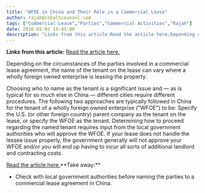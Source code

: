 ```yaml
---
title: "WFOE in China and Their Role in a Commercial Lease"
author: rajah@cobaltcounsel.com
tags: ["Commercial Lease","Parties","Commercial Activities","Rajah"]
date: 2016-02-02 14:43:00
description: "Links from this article:Read the article here.Depending on the circumstances of the parties involved in a commercial lease agreement, the name..."
---
```


**Links from this article:**
[Read the article here.](http://www.chinalawblog.com/2014/10/china-wfoe-lease-reviews.html?)

Depending on the circumstances of the parties involved in a commercial lease agreement, the name of the tenant on the lease can vary where a wholly foreign owned enterprise is leasing the property.

Choosing who to name as the tenant is a significant issue and — as is typical for so much else in China — different cities require different procedures. The following two approaches are typically followed in China for the tenant of a wholly foreign owned enterprise ("WFOE") to be: Specify the U.S. (or other foreign country) parent company as the tenant on the lease, or specify the WFOE as the tenant. Determining how to proceed regarding the named tenant requires input from the local government authorities who will approve the WFOE. If your lease does not handle the lessee issue properly, the government generally will not approve your WFOE and/or you will end up having to incur all sorts of additional landlord and contracting costs.

[Read the article here.](http://www.chinalawblog.com/2014/10/china-wfoe-lease-reviews.html?)**Take away:**
- Check with local government authorities before naming the parties to a commercial lease agreement in China.